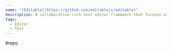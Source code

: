 ```yaml
---
name: "[Editable](https://github.com/editablejs/editable)"
description: A collaborative rich-text editor framework that focuses on stability, controllability, extensibility, and performance.
tags:
  - Editor
  - Text
---
```

#repo